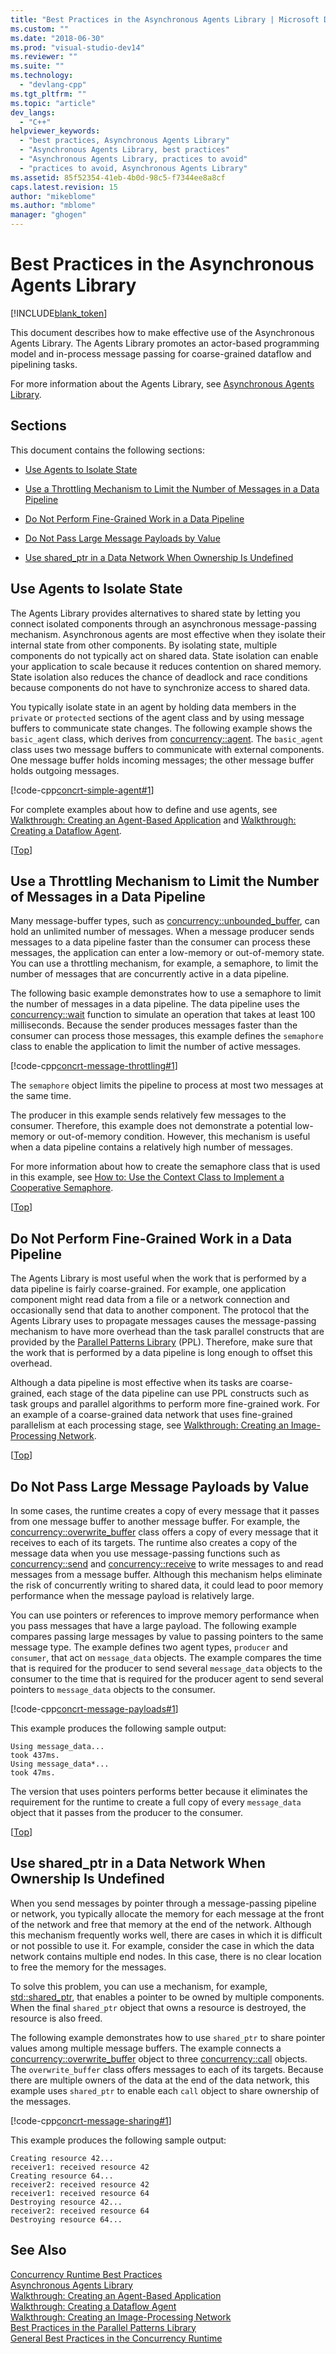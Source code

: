 ```yaml
---
title: "Best Practices in the Asynchronous Agents Library | Microsoft Docs"
ms.custom: ""
ms.date: "2018-06-30"
ms.prod: "visual-studio-dev14"
ms.reviewer: ""
ms.suite: ""
ms.technology: 
  - "devlang-cpp"
ms.tgt_pltfrm: ""
ms.topic: "article"
dev_langs: 
  - "C++"
helpviewer_keywords: 
  - "best practices, Asynchronous Agents Library"
  - "Asynchronous Agents Library, best practices"
  - "Asynchronous Agents Library, practices to avoid"
  - "practices to avoid, Asynchronous Agents Library"
ms.assetid: 85f52354-41eb-4b0d-98c5-f7344ee8a8cf
caps.latest.revision: 15
author: "mikeblome"
ms.author: "mblome"
manager: "ghogen"
---
```

# Best Practices in the Asynchronous Agents Library
[!INCLUDE[blank_token](../../includes/blank-token.md)]

This document describes how to make effective use of the Asynchronous Agents Library. The Agents Library promotes an actor-based programming model and in-process message passing for coarse-grained dataflow and pipelining tasks.  
  
 For more information about the Agents Library, see [Asynchronous Agents Library](../../parallel/concrt/asynchronous-agents-library.md).  
  
##  <a name="top"></a> Sections  
 This document contains the following sections:  
  
- [Use Agents to Isolate State](#isolation)  
  
- [Use a Throttling Mechanism to Limit the Number of Messages in a Data Pipeline](#throttling)  
  
- [Do Not Perform Fine-Grained Work in a Data Pipeline](#fine-grained)  
  
- [Do Not Pass Large Message Payloads by Value](#large-payloads)  
  
- [Use shared_ptr in a Data Network When Ownership Is Undefined](#ownership)  
  
##  <a name="isolation"></a> Use Agents to Isolate State  
 The Agents Library provides alternatives to shared state by letting you connect isolated components through an asynchronous message-passing mechanism. Asynchronous agents are most effective when they isolate their internal state from other components. By isolating state, multiple components do not typically act on shared data. State isolation can enable your application to scale because it reduces contention on shared memory. State isolation also reduces the chance of deadlock and race conditions because components do not have to synchronize access to shared data.  
  
 You typically isolate state in an agent by holding data members in the `private` or `protected` sections of the agent class and by using message buffers to communicate state changes. The following example shows the `basic_agent` class, which derives from [concurrency::agent](../../parallel/concrt/reference/agent-class.md). The `basic_agent` class uses two message buffers to communicate with external components. One message buffer holds incoming messages; the other message buffer holds outgoing messages.  
  
 [!code-cpp[concrt-simple-agent#1](../../snippets/cpp/VS_Snippets_ConcRT/concrt-simple-agent/cpp/basic-agent.cpp#1)]  
  
 For complete examples about how to define and use agents, see [Walkthrough: Creating an Agent-Based Application](../../parallel/concrt/walkthrough-creating-an-agent-based-application.md) and [Walkthrough: Creating a Dataflow Agent](../../parallel/concrt/walkthrough-creating-a-dataflow-agent.md).  
  
 [[Top](#top)]  
  
##  <a name="throttling"></a> Use a Throttling Mechanism to Limit the Number of Messages in a Data Pipeline  
 Many message-buffer types, such as [concurrency::unbounded_buffer](~/parallel/concrt/reference/unbounded-buffer-class.md), can hold an unlimited number of messages. When a message producer sends messages to a data pipeline faster than the consumer can process these messages, the application can enter a low-memory or out-of-memory state. You can use a throttling mechanism, for example, a semaphore, to limit the number of messages that are concurrently active in a data pipeline.  
  
 The following basic example demonstrates how to use a semaphore to limit the number of messages in a data pipeline. The data pipeline uses the [concurrency::wait](http://msdn.microsoft.com/library/a8a326d1-854d-4462-b705-36d3a2a6fb2b) function to simulate an operation that takes at least 100 milliseconds. Because the sender produces messages faster than the consumer can process those messages, this example defines the `semaphore` class to enable the application to limit the number of active messages.  
  
 [!code-cpp[concrt-message-throttling#1](../../snippets/cpp/VS_Snippets_ConcRT/concrt-message-throttling/cpp/message-throttling.cpp#1)]  
  
 The `semaphore` object limits the pipeline to process at most two messages at the same time.  
  
 The producer in this example sends relatively few messages to the consumer. Therefore, this example does not demonstrate a potential low-memory or out-of-memory condition. However, this mechanism is useful when a data pipeline contains a relatively high number of messages.  
  
 For more information about how to create the semaphore class that is used in this example, see [How to: Use the Context Class to Implement a Cooperative Semaphore](../../parallel/concrt/how-to-use-the-context-class-to-implement-a-cooperative-semaphore.md).  
  
 [[Top](#top)]  
  
##  <a name="fine-grained"></a> Do Not Perform Fine-Grained Work in a Data Pipeline  
 The Agents Library is most useful when the work that is performed by a data pipeline is fairly coarse-grained. For example, one application component might read data from a file or a network connection and occasionally send that data to another component. The protocol that the Agents Library uses to propagate messages causes the message-passing mechanism to have more overhead than the task parallel constructs that are provided by the [Parallel Patterns Library](../../parallel/concrt/parallel-patterns-library-ppl.md) (PPL). Therefore, make sure that the work that is performed by a data pipeline is long enough to offset this overhead.  
  
 Although a data pipeline is most effective when its tasks are coarse-grained, each stage of the data pipeline can use PPL constructs such as task groups and parallel algorithms to perform more fine-grained work. For an example of a coarse-grained data network that uses fine-grained parallelism at each processing stage, see [Walkthrough: Creating an Image-Processing Network](../../parallel/concrt/walkthrough-creating-an-image-processing-network.md).  
  
 [[Top](#top)]  
  
##  <a name="large-payloads"></a> Do Not Pass Large Message Payloads by Value  
 In some cases, the runtime creates a copy of every message that it passes from one message buffer to another message buffer. For example, the [concurrency::overwrite_buffer](../../parallel/concrt/reference/overwrite-buffer-class.md) class offers a copy of every message that it receives to each of its targets. The runtime also creates a copy of the message data when you use message-passing functions such as [concurrency::send](http://msdn.microsoft.com/library/8713fb36-066b-47de-af12-589fa74805d6) and [concurrency::receive](http://msdn.microsoft.com/library/f36bbca1-97ac-4343-bfac-ea71ca2139e9) to write messages to and read messages from a message buffer. Although this mechanism helps eliminate the risk of concurrently writing to shared data, it could lead to poor memory performance when the message payload is relatively large.  
  
 You can use pointers or references to improve memory performance when you pass messages that have a large payload. The following example compares passing large messages by value to passing pointers to the same message type. The example defines two agent types, `producer` and `consumer`, that act on `message_data` objects. The example compares the time that is required for the producer to send several `message_data` objects to the consumer to the time that is required for the producer agent to send several pointers to `message_data` objects to the consumer.  
  
 [!code-cpp[concrt-message-payloads#1](../../snippets/cpp/VS_Snippets_ConcRT/concrt-message-payloads/cpp/message-payloads.cpp#1)]  
  
 This example produces the following sample output:  
  
```Output  
Using message_data...  
took 437ms.  
Using message_data*...  
took 47ms.  
```  
  
 The version that uses pointers performs better because it eliminates the requirement for the runtime to create a full copy of every `message_data` object that it passes from the producer to the consumer.  
  
 [[Top](#top)]  
  
##  <a name="ownership"></a> Use shared_ptr in a Data Network When Ownership Is Undefined  
 When you send messages by pointer through a message-passing pipeline or network, you typically allocate the memory for each message at the front of the network and free that memory at the end of the network. Although this mechanism frequently works well, there are cases in which it is difficult or not possible to use it. For example, consider the case in which the data network contains multiple end nodes. In this case, there is no clear location to free the memory for the messages.  
  
 To solve this problem, you can use a mechanism, for example, [std::shared_ptr](../../standard-library/shared-ptr-class.md), that enables a pointer to be owned by multiple components. When the final `shared_ptr` object that owns a resource is destroyed, the resource is also freed.  
  
 The following example demonstrates how to use `shared_ptr` to share pointer values among multiple message buffers. The example connects a [concurrency::overwrite_buffer](../../parallel/concrt/reference/overwrite-buffer-class.md) object to three [concurrency::call](../../parallel/concrt/reference/call-class.md) objects. The `overwrite_buffer` class offers messages to each of its targets. Because there are multiple owners of the data at the end of the data network, this example uses `shared_ptr` to enable each `call` object to share ownership of the messages.  
  
 [!code-cpp[concrt-message-sharing#1](../../snippets/cpp/VS_Snippets_ConcRT/concrt-message-sharing/cpp/message-sharing.cpp#1)]  
  
 This example produces the following sample output:  
  
```Output  
Creating resource 42...  
receiver1: received resource 42  
Creating resource 64...  
receiver2: received resource 42  
receiver1: received resource 64  
Destroying resource 42...  
receiver2: received resource 64  
Destroying resource 64...  
```  
  
## See Also  
 [Concurrency Runtime Best Practices](../../parallel/concrt/concurrency-runtime-best-practices.md)   
 [Asynchronous Agents Library](../../parallel/concrt/asynchronous-agents-library.md)   
 [Walkthrough: Creating an Agent-Based Application](../../parallel/concrt/walkthrough-creating-an-agent-based-application.md)   
 [Walkthrough: Creating a Dataflow Agent](../../parallel/concrt/walkthrough-creating-a-dataflow-agent.md)   
 [Walkthrough: Creating an Image-Processing Network](../../parallel/concrt/walkthrough-creating-an-image-processing-network.md)   
 [Best Practices in the Parallel Patterns Library](../../parallel/concrt/best-practices-in-the-parallel-patterns-library.md)   
 [General Best Practices in the Concurrency Runtime](../../parallel/concrt/general-best-practices-in-the-concurrency-runtime.md)

